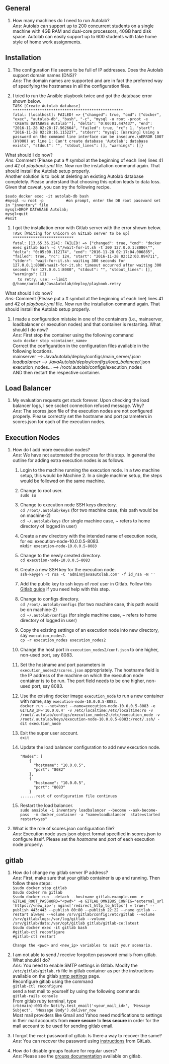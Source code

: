 ## General ##

1. How many machines do I need to run Autolab?    
   *Ans:* Autolab can support up to 200 concurrent students on a single machine with 4GB RAM and dual-core processors, 40GB hard disk space. Autolab can easily support up to 600 students with take home style of home work assignments.




## Installation ##

1. The configuration file seems to be full of IP addresses. Does the Autolab support domain names (DNS)?    
*Ans:* The domain names are supported and are in fact the preferred way of specifying the hostnames in all the configuration files.

1. I tried to run the Ansible playbook twice and got the database error shown below.    
`TASK [Create Autolab database] *************************************************`    
`fatal: [localhost]: FAILED! => {"changed": true, "cmd": ["docker", "exec", "autolab-db", "bash", "-c", "mysql -u root -proot -e 'CREATE DATABASE Autolab'"], "delta": "0:00:01.447437", "end": "2016-11-28 02:28:17.562664", "failed": true, "rc": 1, "start": "2016-11-28 02:28:16.115227", "stderr": "mysql: [Warning] Using a password on the command line interface can be insecure.\nERROR 1007 (HY000) at line 1: Can't create database 'Autolab'; database exists", "stdout": "", "stdout_lines": [], "warnings": []}`    
    
What should I do now?    
*Ans:* Comment (Please put a # symbol at the beginning of each line) lines 41 and 42 of _playbook.yml_ file. Now run the installation command again. That should install the Autolab setup properly.    
Another solution is to look at deleting an existing Autolab database completely. Please understand that choosing this option leads to data loss. Given that caveat, you can try the following recipe.    
```
$sudo docker exec -it autolab-db bash
#mysql -u root -p          #on prompt, enter the DB root password set in "inventory" file
mysql>DROP DATABASE Autolab;
mysql>quit
#exit
```

1. I got the installation error with Gitlab server with the error shown below.    
`TASK [Waiting for Unicorn on GitLab server to be up] ***************************`    
`fatal: [13.65.36.224]: FAILED! => {"changed": true, "cmd": "docker exec gitlab bash -c \"/wait-for-it.sh -t 300 127.0.0.1:8080\"", "delta": "0:05:00.112174", "end": "2016-11-28 02:17:04.006885", "failed": true, "rc": 124, "start": "2016-11-28 02:12:03.894711", "stderr": "wait-for-it.sh: waiting 300 seconds for 127.0.0.1:8080\nwait-for-it.sh: timeout occurred after waiting 300 seconds for 127.0.0.1:8080", "stdout": "", "stdout_lines": [], "warnings": []}`    
	&nbsp;&nbsp;&nbsp;&nbsp;`to retry, use: --limit @/home/autolab/JavaAutolab/deploy/playbook.retry`    
    
What should I do now?    
*Ans:* Comment (Please put a # symbol at the beginning of each line) lines 41 and 42 of _playbook.yml_ file. Now run the installation command again. That should install the Autolab setup properly.

1. I made a configuration mistake in one of the containers (i.e., mainserver, loadbalancer or execution nodes) and that container is restarting. What should I do now?    
*Ans:* First stop the container using the following command    
`sudo docker stop <container_name>`    
Correct the configuration in the configuration files available in the following locations.    
mainserver --> JavaAutolab/deploy/configs/main_server/*.json    
loadbalancer --> JavaAutolab/deploy/configs/load_balancer/*.json    
execution_nodes... --> /root/.autolab/configs/execution_nodes    
AND then restart the respective container.    


## Load Balancer ##

1. My evaluation requests get stuck forever. Upon checking the load balancer logs, I see socket connection refused message. Why?    
*Ans:* The scores.json file of the execution nodes are not configured properly. Please correctly set the hostname and port parameters in scores.json for each of the execution nodes.    



## Execution Nodes ##

1. How do I add more execution nodes?    
*Ans:* We have not automated the process for this step. In general the outline for adding extra execution nodes is as follows.    

    1. Login to the machine running the execution node. In a two machine setup, this would be Machine 2. In a single machine setup, the steps would be followed on the same machine.

    1. Change to root user.    
       `sudo su`

    1. Change to execution node SSH keys directory.    
       `cd /root/.autolab/keys` (for two machine case, this path would be on machine-2)    
       `cd ~/.autolab/keys` (for single machine case, ~ refers to home directory of logged in user)    

    1. Create a new directory with the intended name of execution node, for ex: execution-node-10.0.0.5-8083.    
       `mkdir execution-node-10.0.0.5-8083`    

    1. Change to the newly created directory.    
       `cd execution-node-10.0.0.5-8083`    

    1. Create a new SSH key for the execution node.    
       `ssh-keygen -t rsa -C 'admin@javaautolab.com' -f id_rsa -N ''`

    1. Add the public key to ssh keys of *root* user in Gitlab. Follow this [Gitlab guide](https://docs.gitlab.com/ee/gitlab-basics/create-your-ssh-keys.html) if you need help with this step.

    1. Change to configs directory.    
       `cd /root/.autolab/configs` (for two machine case, this path would be on machine-2)    
       `cd ~/.autolab/configs` (for single machine case, ~ refers to home directory of logged in user)    

    1. Copy the existing settings of an execution node into new directory, say `execution_nodes2`.    
       `cp -r execution_nodes execution_nodes2`

    1. Change the host port in `execution_nodes2/conf.json` to one higher, non-used port, say 8083.

    1. Set the hostname and port parameters in `execution_nodes2/scores.json` appropriately. The hostname field is the IP address of the machine on which the execution node container is to be run. The port field needs to be one higher, non-used port, say 8083.

    1. Use the existing docker image `execution_node` to run a new container with name, say `execution-node-10.0.0.5-8083`.    
       `docker run --net=host --name=execution-node-10.0.0.5-8083 -e GITLAB_IP='10.0.0.4' -v /etc/localtime:/etc/localtime:ro -v /root/.autolab/configs/execution_nodes2:/etc/execution_node -v /root/.autolab/keys/execution-node-10.0.0.5-8083:/root/.ssh/ -dit execution_node`

    1. Exit the super user account.    
       `exit`

    1. Update the load balancer configuration to add new execution node.    
       ```
       "Nodes": [
           {
             "hostname": "10.0.0.5",
             "port": "8082"
           },
           {
             "hostname": "10.0.0.5",
             "port": "8083"
           }
       .......rest of configuration file continues
       ```

    1. Restart the load balancer.    
       `sudo ansible -i inventory loadbalancer --become --ask-become-pass  -m docker_container -a "name=loadbalancer  state=started restart=yes"`


1. What is the role of scores.json configuration file?    
*Ans:* Execution node uses json object format specified in scores.json to configure itself. Please set the _hostname_ and _port_ of each execution node properly.

## gitlab ##

1. How do I change my gitlab server IP address?    
*Ans:* First, make sure that your gitlab container is up and running. 
Then follow these steps:    
        `$sudo docker stop gitlab`    
        `$sudo docker rm gitlab`    
        `$sudo docker run --detach --hostname gitlab.example.com -e GITLAB_ROOT_PASSWORD="<pwd>" -e GITLAB_OMNIBUS_CONFIG="external_url 'https://<new_ip>'; nginx['redirect_http_to_https'] = true;" --publish 443:443 --publish 80:80 --publish 22:22 --name gitlab --restart always --volume /srv/gitlab/config:/etc/gitlab --volume /srv/gitlab/logs:/var/log/gitlab --volume /srv/gitlab/data:/var/opt/gitlab gitlab/gitlab-ce:latest`    
        `$sudo docker exec -it gitlab bash`    
        `#gitlab-ctl reconfigure`    
        `#gitlab-ctl restart`
 
       Change the <pwd> and <new_ip> variables to suit your scenario.

1. I am not able to send / receive forgotten password emails from gitlab. What should I do?    
*Ans:* You need to enable SMTP settings in Gitlab. Modify the `/etc/gitlab/gitlab.rb` file in gitlab container as per the instructions available on the gitlab [smtp settings](http://docs.gitlab.com/omnibus/settings/smtp.html) page.    
    Reconfigure gitlab using the command    
    `gitlab-ctl reconfigure`    
    send a test mail to yourself by using the following commands    
    `gitlab-rails console`    
    From gitlab ruby terminal, type    
    `irb(main):003:0> Notify.test_email('<your_mail_id>', 'Message Subject', 'Message Body').deliver_now`    
    Most mail providers like Gmail and Yahoo need modifications to settings in their mail accounts from **more secure** to **less secure** in order for the mail account to be used for sending gitlab email.

1. I forgot the `root` password of gitlab. Is there a way to recover the same?    
*Ans:* You can recover the password using [instructions](http://docs.gitlab.com/ce/security/reset_root_password.html) from GitLab.

1. How do I disable groups feature for regular users?    
*Ans:* Please see the [groups documentation](https://docs.gitlab.com/ce/workflow/groups.html#allowing-only-admins-to-create-groups) available on gitlab.
